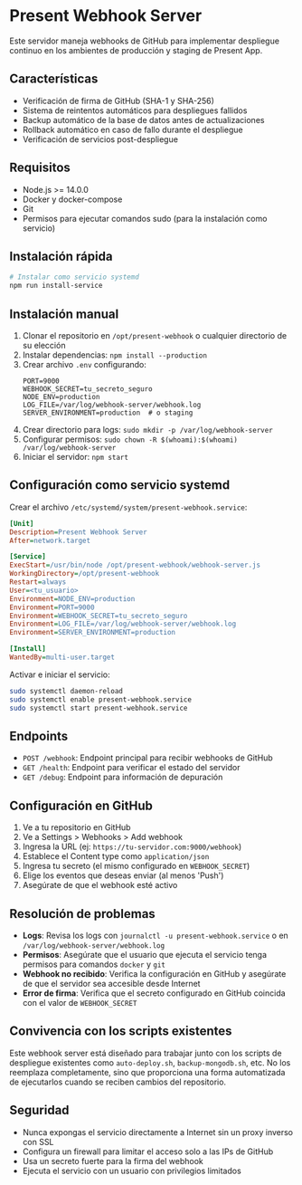 # Present Webhook Server

Este servidor maneja webhooks de GitHub para implementar despliegue continuo en los ambientes de producción y staging de Present App.

## Características

- Verificación de firma de GitHub (SHA-1 y SHA-256)
- Sistema de reintentos automáticos para despliegues fallidos
- Backup automático de la base de datos antes de actualizaciones
- Rollback automático en caso de fallo durante el despliegue
- Verificación de servicios post-despliegue

## Requisitos

- Node.js >= 14.0.0
- Docker y docker-compose
- Git
- Permisos para ejecutar comandos sudo (para la instalación como servicio)

## Instalación rápida

```bash
# Instalar como servicio systemd
npm run install-service
```

## Instalación manual

1. Clonar el repositorio en `/opt/present-webhook` o cualquier directorio de su elección
2. Instalar dependencias: `npm install --production`
3. Crear archivo `.env` configurando:
   ```
   PORT=9000
   WEBHOOK_SECRET=tu_secreto_seguro
   NODE_ENV=production
   LOG_FILE=/var/log/webhook-server/webhook.log
   SERVER_ENVIRONMENT=production  # o staging
   ```
4. Crear directorio para logs: `sudo mkdir -p /var/log/webhook-server`
5. Configurar permisos: `sudo chown -R $(whoami):$(whoami) /var/log/webhook-server`
6. Iniciar el servidor: `npm start`

## Configuración como servicio systemd

Crear el archivo `/etc/systemd/system/present-webhook.service`:

```ini
[Unit]
Description=Present Webhook Server
After=network.target

[Service]
ExecStart=/usr/bin/node /opt/present-webhook/webhook-server.js
WorkingDirectory=/opt/present-webhook
Restart=always
User=<tu_usuario>
Environment=NODE_ENV=production
Environment=PORT=9000
Environment=WEBHOOK_SECRET=tu_secreto_seguro
Environment=LOG_FILE=/var/log/webhook-server/webhook.log
Environment=SERVER_ENVIRONMENT=production

[Install]
WantedBy=multi-user.target
```

Activar e iniciar el servicio:

```bash
sudo systemctl daemon-reload
sudo systemctl enable present-webhook.service
sudo systemctl start present-webhook.service
```

## Endpoints

- `POST /webhook`: Endpoint principal para recibir webhooks de GitHub
- `GET /health`: Endpoint para verificar el estado del servidor
- `GET /debug`: Endpoint para información de depuración

## Configuración en GitHub

1. Ve a tu repositorio en GitHub
2. Ve a Settings > Webhooks > Add webhook
3. Ingresa la URL (ej: `https://tu-servidor.com:9000/webhook`)
4. Establece el Content type como `application/json`
5. Ingresa tu secreto (el mismo configurado en `WEBHOOK_SECRET`)
6. Elige los eventos que deseas enviar (al menos 'Push')
7. Asegúrate de que el webhook esté activo

## Resolución de problemas

- **Logs**: Revisa los logs con `journalctl -u present-webhook.service` o en `/var/log/webhook-server/webhook.log`
- **Permisos**: Asegúrate que el usuario que ejecuta el servicio tenga permisos para comandos `docker` y `git`
- **Webhook no recibido**: Verifica la configuración en GitHub y asegúrate de que el servidor sea accesible desde Internet
- **Error de firma**: Verifica que el secreto configurado en GitHub coincida con el valor de `WEBHOOK_SECRET`

## Convivencia con los scripts existentes

Este webhook server está diseñado para trabajar junto con los scripts de despliegue existentes como `auto-deploy.sh`, `backup-mongodb.sh`, etc. No los reemplaza completamente, sino que proporciona una forma automatizada de ejecutarlos cuando se reciben cambios del repositorio.

## Seguridad

- Nunca expongas el servicio directamente a Internet sin un proxy inverso con SSL
- Configura un firewall para limitar el acceso solo a las IPs de GitHub
- Usa un secreto fuerte para la firma del webhook
- Ejecuta el servicio con un usuario con privilegios limitados 
